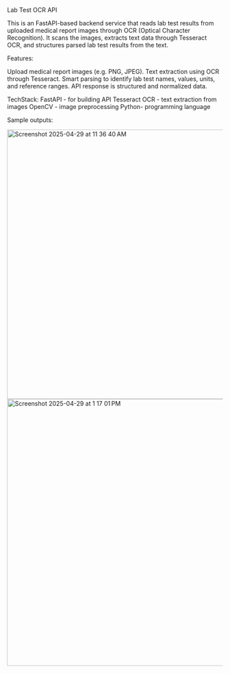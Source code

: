 Lab Test OCR API

This is an FastAPI-based backend service that reads lab test results from uploaded medical report images through OCR (Optical Character Recognition). It scans the images, extracts text data through Tesseract OCR, and structures parsed lab test results from the text.

Features: 

Upload medical report images (e.g. PNG, JPEG).
Text extraction using OCR through Tesseract.
Smart parsing to identify lab test names, values, units, and reference ranges.
API response is structured and normalized data.

TechStack:
FastAPI - for building API
Tesseract OCR - text extraction from images
OpenCV - image preprocessing
Python- programming language

Sample outputs:

<img width="629" alt="Screenshot 2025-04-29 at 11 36 40 AM" src="https://github.com/user-attachments/assets/d3c0a47c-ee47-4712-8379-092906baf3d3" />
<img width="623" alt="Screenshot 2025-04-29 at 1 17 01 PM" src="https://github.com/user-attachments/assets/eda8497d-5651-43a7-9ae1-cbfb209123d7" />



